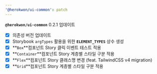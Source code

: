 ```yaml
---
'@herokwon/ui-common': patch
---
```


**`@herokwon/ui-common`** 0.2.1 업데이트

- [x] 의존성 버전 업데이트
- [x] Storybook `argTypes` 활용을 위한 **`ELEMENT_TYPES`** 상수 생성
- [x] **`Box`**컴포넌트 Story 클릭 이벤트 테스트 적용
- [x] **`Container`**컴포넌트 Story 계층별 스타일 구분 적용
- [x] **`Flex`**컴포넌트 Story 클래스명 변경 (feat. TailwindCSS v4 migration)
- [x] **`Grid`**컴포넌트 Story 계층별 스타일 구분 적용
